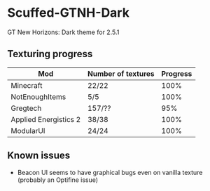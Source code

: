 # Scuffed-GTNH-Dark
GT New Horizons: Dark theme for 2.5.1

## Texturing progress
| Mod                     | Number of textures | Progress |
|-------------------------|--------------------|----------|
| Minecraft               | 22/22              | 100%     |
| NotEnoughItems          | 5/5                | 100%     |
| Gregtech                | 157/??             | 95%      |
| Applied Energistics 2   | 38/38              | 100%     |
| ModularUI				  | 24/24			   | 100%     |

## Known issues
- Beacon UI seems to have graphical bugs even on vanilla texture (probably an Optifine issue)
